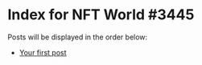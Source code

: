 # Index for NFT World #3445
Posts will be displayed in the order below:

- [Your first post](./001-first.md)

